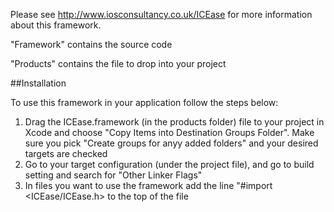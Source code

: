 Please see http://www.iosconsultancy.co.uk/ICEase for more information about this framework.

"Framework" contains the source code

"Products" contains the file to drop into your project

##Installation

To use this framework in your application follow the steps below:

1. Drag the ICEase.framework (in the products folder) file to your project in Xcode and choose "Copy Items into Destination Groups Folder". Make sure you pick "Create groups for anyy added folders" and your desired targets are checked
2. Go to your target configuration (under the project file), and go to build setting and search for "Other Linker Flags"
3. In files you want to use the framework add the line "#import <ICEase/ICEase.h> to the top of the file